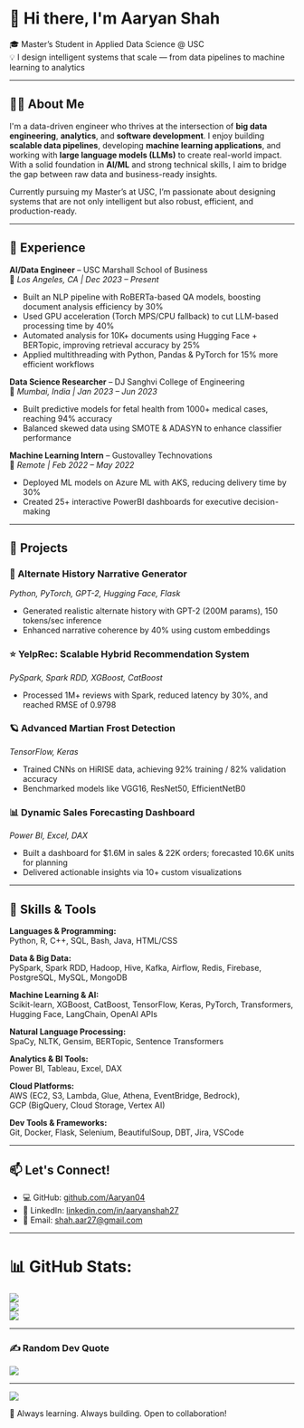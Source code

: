 # 👋 Hi there, I'm Aaryan Shah

🎓 Master’s Student in Applied Data Science @ USC  
💡 I design intelligent systems that scale — from data pipelines to machine learning to analytics

---

## 🧑‍💻 About Me

I'm a data-driven engineer who thrives at the intersection of **big data engineering**, **analytics**, and **software development**. I enjoy building **scalable data pipelines**, developing **machine learning applications**, and working with **large language models (LLMs)** to create real-world impact. With a solid foundation in **AI/ML** and strong technical skills, I aim to bridge the gap between raw data and business-ready insights.

Currently pursuing my Master’s at USC, I’m passionate about designing systems that are not only intelligent but also robust, efficient, and production-ready.

---

## 💼 Experience

**AI/Data Engineer** – USC Marshall School of Business  
📍 *Los Angeles, CA | Dec 2023 – Present*  
- Built an NLP pipeline with RoBERTa-based QA models, boosting document analysis efficiency by 30%  
- Used GPU acceleration (Torch MPS/CPU fallback) to cut LLM-based processing time by 40%  
- Automated analysis for 10K+ documents using Hugging Face + BERTopic, improving retrieval accuracy by 25%  
- Applied multithreading with Python, Pandas & PyTorch for 15% more efficient workflows

**Data Science Researcher** – DJ Sanghvi College of Engineering  
📍 *Mumbai, India | Jan 2023 – Jun 2023*  
- Built predictive models for fetal health from 1000+ medical cases, reaching 94% accuracy  
- Balanced skewed data using SMOTE & ADASYN to enhance classifier performance  

**Machine Learning Intern** – Gustovalley Technovations  
📍 *Remote | Feb 2022 – May 2022*  
- Deployed ML models on Azure ML with AKS, reducing delivery time by 30%  
- Created 25+ interactive PowerBI dashboards for executive decision-making  

---

## 🚀 Projects

### 🧠 Alternate History Narrative Generator  
*Python, PyTorch, GPT-2, Hugging Face, Flask*  
- Generated realistic alternate history with GPT-2 (200M params), 150 tokens/sec inference  
- Enhanced narrative coherence by 40% using custom embeddings

### ⭐ YelpRec: Scalable Hybrid Recommendation System  
*PySpark, Spark RDD, XGBoost, CatBoost*  
- Processed 1M+ reviews with Spark, reduced latency by 30%, and reached RMSE of 0.9798  

### 🪐 Advanced Martian Frost Detection  
*TensorFlow, Keras*  
- Trained CNNs on HiRISE data, achieving 92% training / 82% validation accuracy  
- Benchmarked models like VGG16, ResNet50, EfficientNetB0  

### 📊 Dynamic Sales Forecasting Dashboard  
*Power BI, Excel, DAX*  
- Built a dashboard for $1.6M in sales & 22K orders; forecasted 10.6K units for planning  
- Delivered actionable insights via 10+ custom visualizations  

---

## 🧰 Skills & Tools

**Languages & Programming:**  
Python, R, C++, SQL, Bash, Java, HTML/CSS

**Data & Big Data:**  
PySpark, Spark RDD, Hadoop, Hive, Kafka, Airflow, Redis, Firebase, PostgreSQL, MySQL, MongoDB

**Machine Learning & AI:**  
Scikit-learn, XGBoost, CatBoost, TensorFlow, Keras, PyTorch, Transformers, Hugging Face, LangChain, OpenAI APIs

**Natural Language Processing:**  
SpaCy, NLTK, Gensim, BERTopic, Sentence Transformers

**Analytics & BI Tools:**  
Power BI, Tableau, Excel, DAX

**Cloud Platforms:**  
AWS (EC2, S3, Lambda, Glue, Athena, EventBridge, Bedrock),  
GCP (BigQuery, Cloud Storage, Vertex AI)

**Dev Tools & Frameworks:**  
Git, Docker, Flask, Selenium, BeautifulSoup, DBT, Jira, VSCode

---

## 📫 Let's Connect!

- 💻 GitHub: [github.com/Aaryan04](https://github.com/Aaryan04)  
- 💼 LinkedIn: [linkedin.com/in/aaryanshah27](https://www.linkedin.com/in/aaryanshah27)  
- 📧 Email: shah.aar27@gmail.com

---
# 📊 GitHub Stats: 
![](https://github-readme-stats.vercel.app/api?username=Aaryan04&theme=dark&hide_border=false&include_all_commits=false&count_private=false)<br/> 
![](https://nirzak-streak-stats.vercel.app/?user=Aaryan04&theme=dark&hide_border=false)<br/> 
![](https://github-readme-stats.vercel.app/api/top-langs/?username=Aaryan04&theme=dark&hide_border=false&include_all_commits=false&count_private=false&layout=compact) 

---

### ✍️ Random Dev Quote 
![](https://quotes-github-readme.vercel.app/api?type=horizontal&theme=radical) 

--- 
[![](https://visitcount.itsvg.in/api?id=Aaryan04&icon=0&color=0)](https://visitcount.itsvg.in)

🌱 Always learning. Always building. Open to collaboration!
